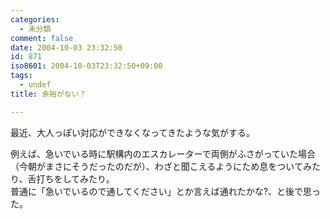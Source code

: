 ```yaml
---
categories:
  - 未分類
comment: false
date: 2004-10-03 23:32:50
id: 871
iso8601: 2004-10-03T23:32:50+09:00
tags:
  - undef
title: 余裕がない？

---
```


<div class="entry-body">
                                 <p>最近、大人っぽい対応ができなくなってきたような気がする。</p>

<p>例えば、急いでいる時に駅構内のエスカレーターで両側がふさがっていた場合（今朝がまさにそうだったのだが）、わざと聞こえるようにため息をついてみたり、舌打ちをしてみたり。<br />
普通に「急いでいるので通してください」とか言えば通れたかな?、と後で思った。</p>
                              </div>    	
